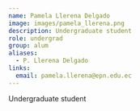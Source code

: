 ```yaml
---
name: Pamela Llerena Delgado
image: images/pamela_llerena.png
description: Undergraduate student
role: undergrad
group: alum
aliases:
  - P. Llerena Delgado
links:
  email: pamela.llerena@epn.edu.ec
---
```


Undergraduate student
